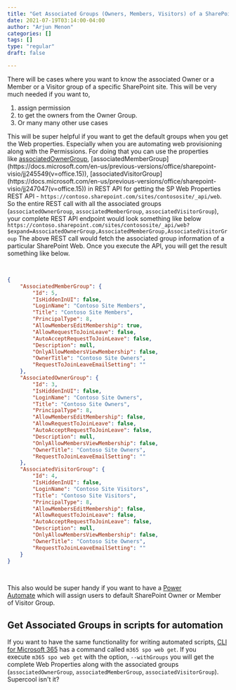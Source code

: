 ```yaml
---
title: "Get Associated Groups (Owners, Members, Visitors) of a SharePoint Site"
date: 2021-07-19T03:14:00-04:00
author: "Arjun Menon"
categories: []
tags: []
type: "regular"
draft: false

---
```


There will be cases where you want to know the associated Owner or a
Member or a Visitor group of a specific SharePoint site. This will be
very much needed if you want to,

1.  assign permission
2.  to get the owners from the Owner Group.
3.  Or many many other use cases


This will be super helpful if you want to get the default groups when
you get the Web properties. Especially when you are automating web
provisioning along with the Permissions.
For doing that you can use the properties
like [associatedOwnerGroup](https://docs.microsoft.com/en-us/previous-versions/office/sharepoint-visio/jj245638(v=office.15)), [associatedMemberGroup](https://docs.microsoft.com/en-us/previous-versions/office/sharepoint-visio/jj245549(v=office.15)), [associatedVisitorGroup](https://docs.microsoft.com/en-us/previous-versions/office/sharepoint-visio/jj247047(v=office.15)) in
REST API for getting the SP Web Properties REST API
- `https://contoso.sharepoint.com/sites/contososite/_api/web`.
So the entire REST call with all the associated groups
(`associatedOwnerGroup`, `associatedMemberGroup`, `associatedVisitorGroup`), your complete REST API endpoint would look
something like below
`https://contoso.sharepoint.com/sites/contososite/_api/web?`
`$expand=AssociatedOwnerGroup,AssociatedMemberGroup,AssociatedVisitorGroup`
The above REST call would fetch the associated group information of a
particular SharePoint Web. Once you execute the API, you will get the
result something like below.
 
 

 
```json
{
    "AssociatedMemberGroup": {
        "Id": 5,
        "IsHiddenInUI": false,
        "LoginName": "Contoso Site Members",
        "Title": "Contoso Site Members",
        "PrincipalType": 8,
        "AllowMembersEditMembership": true,
        "AllowRequestToJoinLeave": false,
        "AutoAcceptRequestToJoinLeave": false,
        "Description": null,
        "OnlyAllowMembersViewMembership": false,
        "OwnerTitle": "Contoso Site Owners",
        "RequestToJoinLeaveEmailSetting": ""
    },
    "AssociatedOwnerGroup": {
        "Id": 3,
        "IsHiddenInUI": false,
        "LoginName": "Contoso Site Owners",
        "Title": "Contoso Site Owners",
        "PrincipalType": 8,
        "AllowMembersEditMembership": false,
        "AllowRequestToJoinLeave": false,
        "AutoAcceptRequestToJoinLeave": false,
        "Description": null,
        "OnlyAllowMembersViewMembership": false,
        "OwnerTitle": "Contoso Site Owners",
        "RequestToJoinLeaveEmailSetting": ""
    },
    "AssociatedVisitorGroup": {
        "Id": 4,
        "IsHiddenInUI": false,
        "LoginName": "Contoso Site Visitors",
        "Title": "Contoso Site Visitors",
        "PrincipalType": 8,
        "AllowMembersEditMembership": false,
        "AllowRequestToJoinLeave": false,
        "AutoAcceptRequestToJoinLeave": false,
        "Description": null,
        "OnlyAllowMembersViewMembership": false,
        "OwnerTitle": "Contoso Site Owners",
        "RequestToJoinLeaveEmailSetting": ""
    }
}
```
 

This also would be super handy if you want to have a [Power
Automate](https://flow.microsoft.com/en-us/) which will assign users to
default SharePoint Owner or Member of Visitor Group.
 
## Get Associated Groups in scripts for automation 

If you want to have the same functionality for writing automated
scripts, [CLI for Microsoft
365](https://pnp.github.io/cli-microsoft365/cmd/spo/web/web-get#options) has
a command called `m365 spo web get`. If you
execute `m365 spo web get` with
the option, `--withGroups` you
will get the complete Web Properties along with the associated groups
(`associatedOwnerGroup`, `associatedMemberGroup`, `associatedVisitorGroup`).
 
Supercool isn't it?
